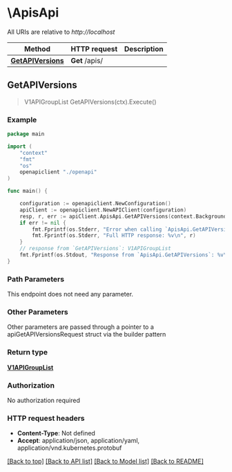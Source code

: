 # \ApisApi

All URIs are relative to *http://localhost*

Method | HTTP request | Description
------------- | ------------- | -------------
[**GetAPIVersions**](ApisApi.md#GetAPIVersions) | **Get** /apis/ | 



## GetAPIVersions

> V1APIGroupList GetAPIVersions(ctx).Execute()





### Example

```go
package main

import (
    "context"
    "fmt"
    "os"
    openapiclient "./openapi"
)

func main() {

    configuration := openapiclient.NewConfiguration()
    apiClient := openapiclient.NewAPIClient(configuration)
    resp, r, err := apiClient.ApisApi.GetAPIVersions(context.Background()).Execute()
    if err != nil {
        fmt.Fprintf(os.Stderr, "Error when calling `ApisApi.GetAPIVersions``: %v\n", err)
        fmt.Fprintf(os.Stderr, "Full HTTP response: %v\n", r)
    }
    // response from `GetAPIVersions`: V1APIGroupList
    fmt.Fprintf(os.Stdout, "Response from `ApisApi.GetAPIVersions`: %v\n", resp)
}
```

### Path Parameters

This endpoint does not need any parameter.

### Other Parameters

Other parameters are passed through a pointer to a apiGetAPIVersionsRequest struct via the builder pattern


### Return type

[**V1APIGroupList**](V1APIGroupList.md)

### Authorization

No authorization required

### HTTP request headers

- **Content-Type**: Not defined
- **Accept**: application/json, application/yaml, application/vnd.kubernetes.protobuf

[[Back to top]](#) [[Back to API list]](../README.md#documentation-for-api-endpoints)
[[Back to Model list]](../README.md#documentation-for-models)
[[Back to README]](../README.md)

